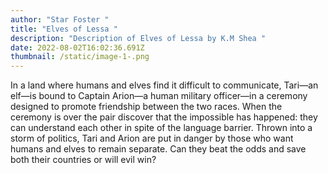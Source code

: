 ```yaml
---
author: "Star Foster "
title: "Elves of Lessa "
description: "Description of Elves of Lessa by K.M Shea "
date: 2022-08-02T16:02:36.691Z
thumbnail: /static/image-1-.png
---
```

In a land where humans and elves find it difficult to communicate, Tari—an elf—is bound to Captain Arion—a human military officer—in a ceremony designed to promote friendship between the two races. When the ceremony is over the pair discover that the impossible has happened: they can understand each other in spite of the language barrier. Thrown into a storm of politics, Tari and Arion are put in danger by those who want humans and elves to remain separate. Can they beat the odds and save both their countries or will evil win?
